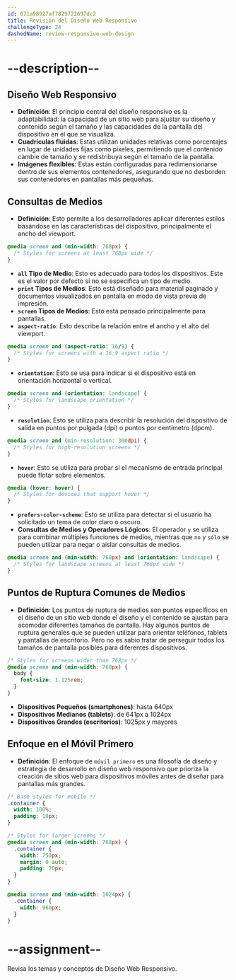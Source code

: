 ```yaml
---
id: 671a98927af7829722697dc2
title: Revisión del Diseño Web Responsivo
challengeType: 24
dashedName: review-responsive-web-design
---
```


# --description--

## Diseño Web Responsivo

- **Definición**: El principio central del diseño responsivo es la adaptabilidad: la capacidad de un sitio web para ajustar su diseño y contenido según el tamaño y las capacidades de la pantalla del dispositivo en el que se visualiza.
- **Cuadrículas fluidas**: Estas utilizan unidades relativas como porcentajes en lugar de unidades fijas como píxeles, permitiendo que el contenido cambie de tamaño y se redistribuya según el tamaño de la pantalla.
- **Imágenes flexibles**: Estas están configuradas para redimensionarse dentro de sus elementos contenedores, asegurando que no desborden sus contenedores en pantallas más pequeñas.

## Consultas de Medios

- **Definición**: Esto permite a los desarrolladores aplicar diferentes estilos basándose en las características del dispositivo, principalmente el ancho del viewport.

```css
@media screen and (min-width: 768px) {
  /* Styles for screens at least 768px wide */
}
```

- **`all` Tipo de Medio**: Esto es adecuado para todos los dispositivos. Este es el valor por defecto si no se especifica un tipo de medio.
- **`print` Tipos de Medios**: Esto está diseñado para material paginado y documentos visualizados en pantalla en modo de vista previa de impresión.
- **`screen` Tipos de Medios**: Esto está pensado principalmente para pantallas.
- **`aspect-ratio`**: Esto describe la relación entre el ancho y el alto del viewport.

```css
@media screen and (aspect-ratio: 16/9) {
  /* Styles for screens with a 16:9 aspect ratio */
}
```

- **`orientation`**: Esto se usa para indicar si el dispositivo está en orientación horizontal o vertical.

```css
@media screen and (orientation: landscape) {
  /* Styles for landscape orientation */
}
```

- **`resolution`**: Esto se utiliza para describir la resolución del dispositivo de salida en puntos por pulgada (dpi) o puntos por centímetro (dpcm).

```css
@media screen and (min-resolution: 300dpi) {
  /* Styles for high-resolution screens */
}
```

- **`hover`**: Esto se utiliza para probar si el mecanismo de entrada principal puede flotar sobre elementos.

```css
@media (hover: hover) {
  /* Styles for devices that support hover */
}
```

- **`prefers-color-scheme`**: Esto se utiliza para detectar si el usuario ha solicitado un tema de color claro o oscuro.
- **Consultas de Medios y Operadores Lógicos**: El operador `y` se utiliza para combinar múltiples funciones de medios, mientras que `no` y `sólo` se pueden utilizar para negar o aislar consultas de medios.

```css
@media screen and (min-width: 768px) and (orientation: landscape) {
  /* Styles for landscape screens at least 768px wide */
}
```

## Puntos de Ruptura Comunes de Medios

- **Definición**: Los puntos de ruptura de medios son puntos específicos en el diseño de un sitio web donde el diseño y el contenido se ajustan para acomodar diferentes tamaños de pantalla. Hay algunos puntos de ruptura generales que se pueden utilizar para orientar teléfonos, tablets y pantallas de escritorio. Pero no es sabio tratar de perseguir todos los tamaños de pantalla posibles para diferentes dispositivos.

```css
/* Styles for screens wider than 768px */
@media screen and (min-width: 768px) {
  body {
    font-size: 1.125rem;
  }
}
```

- **Dispositivos Pequeños (smartphones)**: hasta 640px
- **Dispositivos Medianos (tablets)**: de 641px a 1024px
- **Dispositivos Grandes (escritorios)**: 1025px y mayores

## Enfoque en el Móvil Primero

- **Definición**: El enfoque de `móvil primero` es una filosofía de diseño y estrategia de desarrollo en diseño web responsivo que prioriza la creación de sitios web para dispositivos móviles antes de diseñar para pantallas más grandes.

```css
/* Base styles for mobile */
.container {
  width: 100%;
  padding: 10px;
}

/* Styles for larger screens */
@media screen and (min-width: 768px) {
  .container {
    width: 750px;
    margin: 0 auto;
    padding: 20px;
  }
}

@media screen and (min-width: 1024px) {
  .container {
    width: 960px;
  }
}
```


# --assignment--

Revisa los temas y conceptos de Diseño Web Responsivo.

